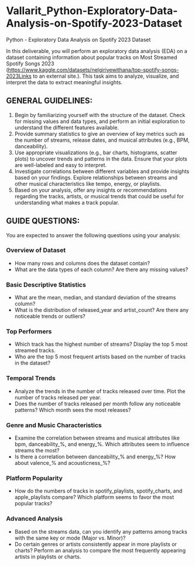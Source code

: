 # Vallarit_Python-Exploratory-Data-Analysis-on-Spotify-2023-Dataset
Python - Exploratory Data Analysis on Spotify 2023 Dataset

In this deliverable, you will perform an exploratory data analysis (EDA) on a dataset containing information about popular tracks on Most Streamed Spotify Songs 2023 (https://www.kaggle.com/datasets/nelgiriyewithana/top-spotify-songs-2023Links to an external site.). This task aims to analyze, visualize, and interpret the data to extract meaningful insights.

## GENERAL GUIDELINES:

1. Begin by familiarizing yourself with the structure of the dataset. Check for missing values and data types, and perform an initial exploration to understand the different features available.
2. Provide summary statistics to give an overview of key metrics such as the number of streams, release dates, and musical attributes (e.g., BPM, danceability).
3. Use appropriate visualizations (e.g., bar charts, histograms, scatter plots) to uncover trends and patterns in the data. Ensure that your plots are well-labeled and easy to interpret.
4. Investigate correlations between different variables and provide insights based on your findings. Explore relationships between streams and other musical characteristics like tempo, energy, or playlists.
5. Based on your analysis, offer any insights or recommendations regarding the tracks, artists, or musical trends that could be useful for understanding what makes a track popular.

## GUIDE QUESTIONS:
You are expected to answer the following questions using your analysis:

### Overview of Dataset
- How many rows and columns does the dataset contain?
- What are the data types of each column? Are there any missing values?

### Basic Descriptive Statistics
- What are the mean, median, and standard deviation of the streams column?
- What is the distribution of released_year and artist_count? Are there any noticeable trends or outliers?

### Top Performers
- Which track has the highest number of streams? Display the top 5 most streamed tracks.
- Who are the top 5 most frequent artists based on the number of tracks in the dataset?

### Temporal Trends
- Analyze the trends in the number of tracks released over time. Plot the number of tracks released per year.
- Does the number of tracks released per month follow any noticeable patterns? Which month sees the most releases?

### Genre and Music Characteristics
- Examine the correlation between streams and musical attributes like bpm, danceability_%, and energy_%. Which attributes seem to influence streams the most?
- Is there a correlation between danceability_% and energy_%? How about valence_% and acousticness_%?

### Platform Popularity
- How do the numbers of tracks in spotify_playlists, spotify_charts, and apple_playlists compare? Which platform seems to favor the most popular tracks?

### Advanced Analysis
- Based on the streams data, can you identify any patterns among tracks with the same key or mode (Major vs. Minor)?
- Do certain genres or artists consistently appear in more playlists or charts? Perform an analysis to compare the most frequently appearing artists in playlists or charts.
